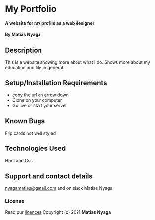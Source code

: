 # My Portfolio
#### A website for my profile as a web designer
#### By **Matias Nyaga**
## Description
This is a website showing more about what I do. Shows more about my education and life in general. 
## Setup/Installation Requirements
- copy the url on arrow down
- Clone on your computer
- Go live or start your server
## Known Bugs
Flip cards not well styled
## Technologies Used
Html and Css
## Support and contact details
nyagamatias@gmail.com and on slack Matias Nyaga
### License
Read our [licences](./License)
Copyright (c) 2021 **Matias Nyaga**
